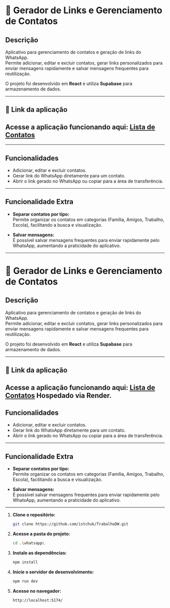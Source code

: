 # 📱 Gerador de Links e Gerenciamento de Contatos

## Descrição
Aplicativo para gerenciamento de contatos e geração de links do WhatsApp.  
Permite adicionar, editar e excluir contatos, gerar links personalizados para enviar mensagens rapidamente e salvar mensagens frequentes para reutilização.  

O projeto foi desenvolvido em **React** e utiliza **Supabase** para armazenamento de dados.

---

## 🔗 Link da aplicação
Acesse a aplicação funcionando aqui: [Lista de Contatos](https://listadecontatosdw.onrender.com)
- 
---

## Funcionalidades

- Adicionar, editar e excluir contatos.
- Gerar link do WhatsApp diretamente para um contato.
- Abrir o link gerado no WhatsApp ou copiar para a área de transferência.  

---

## Funcionalidade Extra

- **Separar contatos por tipo:**  
  Permite organizar os contatos em categorias (Família, Amigos, Trabalho, Escola), facilitando a busca e visualização.

- **Salvar mensagens:**  
  É possível salvar mensagens frequentes para enviar rapidamente pelo WhatsApp, aumentando a praticidade do aplicativo.

---
# 📱 Gerador de Links e Gerenciamento de Contatos

## Descrição
Aplicativo para gerenciamento de contatos e geração de links do WhatsApp.  
Permite adicionar, editar e excluir contatos, gerar links personalizados para enviar mensagens rapidamente e salvar mensagens frequentes para reutilização.  

O projeto foi desenvolvido em **React** e utiliza **Supabase** para armazenamento de dados.

---

## 🔗 Link da aplicação
Acesse a aplicação funcionando aqui: [Lista de Contatos](https://listadecontatosdw.onrender.com)
Hospedado via Render.
---

## Funcionalidades

- Adicionar, editar e excluir contatos.
- Gerar link do WhatsApp diretamente para um contato.
- Abrir o link gerado no WhatsApp ou copiar para a área de transferência.  

---

## Funcionalidade Extra

- **Separar contatos por tipo:**  
  Permite organizar os contatos em categorias (Família, Amigos, Trabalho, Escola), facilitando a busca e visualização.

- **Salvar mensagens:**  
  É possível salvar mensagens frequentes para enviar rapidamente pelo WhatsApp, aumentando a praticidade do aplicativo.

---
1. **Clone o repositório:**
   ```bash
   git clone https://github.com/istchuk/TrabalhoDW.git

2. **Acesse a pasta do projeto:**
   ```bash
   cd .\whatsapp\
   
3. **Instale as dependências:**
   ```bash
   npm install
4. **Inicie o servidor de desenvolvimento:**
   ```bash
   npm run dev
5. **Acesse no navegador:**
   ```bash
   http://localhost:5174/
